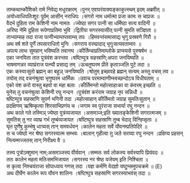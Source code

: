 

  
ताम्कथाम्कौशिको रामे निवेद्य मधुराक्षरम् ।पुनर् एवापरंवाक्यङ्काकुत्स्थम् इदम् अब्रवीत्  ॥   
अयोध्याधिपतिःशूरः पूर्वम् आसीन् नराधिपः ।सगरो नाम धर्मात्मा प्रजा कामः स चाप्रजः  ॥   
वैदर्भ दुहिता राम केशिनी नाम नामतः ।ज्येष्ठा सगर पत्नी सा धर्मिष्ठा सत्य वादिनी  ॥   
अरिष्ठ नेमि दुहिता रूपेणाप्रतिमा भुवि ।द्वितीया सगरस्यासीत् पत्नी सुमति सञ्ज्ञिता  ॥   
ताभ्याम्सह तदा राजा पत्नीभ्याम्तप्तवाम्स् तपः ।हिमवन्तंसमासाद्य भृगु प्रस्रवणे गिरौ  ॥   
अथ वर्ष शते पूर्णे तपसाराधितो मुनिः ।सगराय वरम्प्रादाद् भृगुःसत्यवताम्वरः  ॥   
अपत्य लाभः सुमहान् भविष्यति तवानघ ।कीर्तिम्चाप्रतिमाम्लोके प्राप्स्यसे पुरुषर्षभ  ॥   
एका जनयिता तात पुत्रंवंश करन्तव ।षष्टिम्पुत्र सहस्राणि;अपरा जनयिष्यति  ॥   
भाषमाणन्नर व्याघ्रंराज पत्म्यौ प्रसाद्य तम् ।ऊचतुष्परम प्रीते कृताञ्जलि पुटे तदा  ॥   
एकः कस्याःसुतो ब्रह्मन् का बहूञ् जनयिष्यति ।श्रोतुम् इच्छावहे ब्रह्मन् सत्यम् अस्तु वचस् तव  ॥   
तयोस् तद् वचनंश्रुत्वा भृगुष्परम धार्मिकः ।उवाच परमाम्वाणीम्स्वच्छन्दोऽत्र विधीयताम्  ॥   
एको वंश करो वास्तु बहवो वा महा बलाः ।कीर्तिमन्तो महोत्साहाःका वा कंवरम् इच्छति  ॥   
मुनेस् तु वचनंश्रुत्वा केशिनी रघु नन्दन ।पुत्रंवंश करंराम जग्राह नृप सन्निधौ  ॥   
षष्टिम्पुत्र सहस्राणि सुपर्ण भगिनी तदा ।महोत्साहान् कीर्तिमतो जग्राह सुमतिःसुतान्  ॥   
प्रदक्षिणम् ऋषिम्कृत्वा शिरसाभिप्रणंय च ।जगाम स्व पुरंराजा सभार्या रघु नन्दन  ॥   
अथ काले गते तस्मिञ् ज्येष्ठा पुत्रंव्यजायत ।असमञ्ज;इति ख्यातङ्केशिनी सगरात्मजम्  ॥   
सुमतिस् तु नर व्याघ्र गर्भ तुम्बंव्यजायत ।षष्टिष्पुत्र सहस्राणि तुम्ब भेदाद् विनिह्सृताः  ॥   
घृत पूर्णेषु कुम्भेषु धात्र्यस् तान् समवर्धयन् ।कालेन महता सर्वे यौवनम्प्रतिपेदिरे  ॥   
स च ज्येष्ठो नर श्रेष्ठ सगरस्यात्म सम्भवः ।बालान् गृहीत्वा तु जले सरय्वा रघु नन्दन ।प्रक्षिप्य प्रहसन् नित्यम्मज्जतस् तान् निरीक्ष्य वै  ॥   
  
तस्य पुत्रोऽम्शुमान् नाम;असमञ्जस्य वीर्यवान् ।सम्मतः सर्व लोकस्य सर्वस्यापि प्रियंवदः  ॥   
ततः कालेन महता मतिःसमभिजायत ।सगरस्य नर श्रेष्ठ यजेयम् इति निश्चिता  ॥   
स कृत्वा निश्चयंराजा सोपाध्याय गणस् तदा ।यज्ञ कर्मणि वेदज्ञो यष्टुम्समुपचक्रमे  ॥ (E)  
अथ दीर्घेण कालेन रूप यौवन शालिनः ।षष्टिष्पुत्र सहस्राणि सगरस्याभवंस् तदा  ॥   
